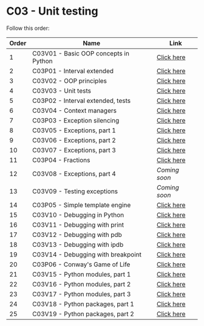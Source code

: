 # C03 - Unit testing

Follow this order:


| Order | Name                                                    | Link                     |
|-------|---------------------------------------------------------|--------------------------|
| 1     | C03V01 - Basic OOP concepts in Python                   | [Click here](01-C03V01/) |
| 2     | C03P01 - Interval extended                              | [Click here](02-C03P01/) |
| 3     | C03V02 - OOP principles                                 | [Click here](03-C03V02/) |
| 4     | C03V03 - Unit tests                                     | [Click here](04-C03V03/) |
| 5     | C03P02 - Interval extended, tests                       | [Click here](05-C03P02/) |
| 6     | C03V04 - Context managers                               | [Click here](06-C03V04/) |
| 7     | C03P03 - Exception silencing                            | [Click here](07-C03P03/) |
| 8     | C03V05 - Exceptions, part 1                             | [Click here](08-C03V05/) |
| 9     | C03V06 - Exceptions, part 2                             | [Click here](09-C03V06/) |
| 10    | C03V07 - Exceptions, part 3                             | [Click here](10-C03V07/) |
| 11    | C03P04 - Fractions                                      | [Click here](11-C03P04/) |
| 12    | C03V08 - Exceptions, part 4                             | *Coming soon*            |
| 13    | C03V09 - Testing exceptions                             | *Coming soon*            |
| 14    | C03P05 - Simple template engine                         | [Click here](14-C03P05/) |
| 15    | C03V10 - Debugging in Python                            | [Click here](15-C03V10/) |
| 16    | C03V11 - Debugging with print                           | [Click here](16-C03V11/) |
| 17    | C03V12 - Debugging with pdb                             | [Click here](17-C03V12/) |
| 18    | C03V13 - Debugging with ipdb                            | [Click here](18-C03V13/) |
| 19    | C03V14 - Debugging with breakpoint                      | [Click here](19-C03V14/) |
| 20    | C03P06 - Conway's Game of Life                          | [Click here](20-C03P06/) |
| 21    | C03V15 - Python modules, part 1                         | [Click here](21-C03V15/) |
| 22    | C03V16 - Python modules, part 2                         | [Click here](22-C03V16/) |
| 23    | C03V17 - Python modules, part 3                         | [Click here](23-C03V17/) |
| 24    | C03V18 - Python packages, part 1                        | [Click here](24-C03V18/) |
| 25    | C03V19 - Python packages, part 2                        | [Click here](25-C03V19/) |
